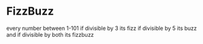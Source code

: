 # FizzBuzz
every number between 1-101 if divisible by 3 its fizz if divisible by 5 its buzz and if divisible by both its fizzbuzz
